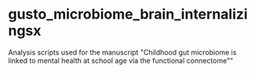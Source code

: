 # gusto_microbiome_brain_internalizingsx
Analysis scripts used for the manuscript "Childhood gut microbiome is linked to mental health at school age via the functional connectome"" 
